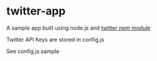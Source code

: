 twitter-app
===========

A sample app built using node.js and [twitter npm module](https://www.npmjs.org/package/twitter)

Twitter API Keys are stored in config.js

See config.js.sample
